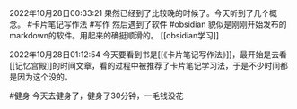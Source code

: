 2022年10月28日00:33:21
果然已经到了比较晚的时候了。今天听到了几个概念。
#卡片笔记写作法 #写作 
然后遇到了软件 #obsidian 貌似是刚刚开始发布的markdown的软件。用起来的确挺顺滑的。
[[obsidian学习]]

2022年10月28日01:12:54
今天要看到书是[[《卡片笔记写作法》]]，最开始是去看[[记忆宫殿]]的时间文章，看的过程中被推荐了卡片笔记学习法，于是不少时间都是因为这个没的。

#健身 今天去健身了，健身了30分钟，一毛钱没花
